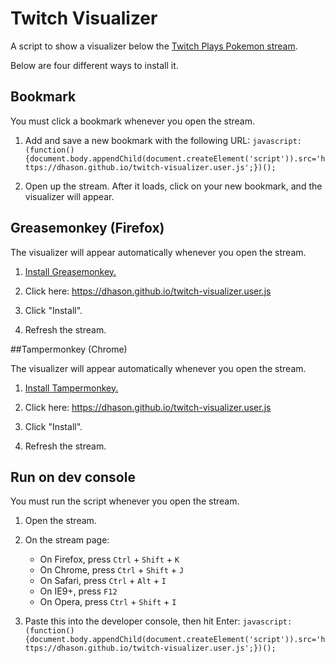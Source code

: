 # Twitch Visualizer

A script to show a visualizer below the [Twitch Plays Pokemon stream](https://www.twitch.tv/twitchplayspokemon).

Below are four different ways to install it.

## Bookmark

You must click a bookmark whenever you open the stream.

1. Add and save a new bookmark with the following URL: `javascript:(function(){document.body.appendChild(document.createElement('script')).src='https://dhason.github.io/twitch-visualizer.user.js';})();`

2. Open up the stream.  After it loads, click on your new bookmark, and the visualizer will appear.

## Greasemonkey (Firefox)

The visualizer will appear automatically whenever you open the stream.

1. [Install Greasemonkey.](https://addons.mozilla.org/en-US/firefox/addon/greasemonkey/)

2. Click here: https://dhason.github.io/twitch-visualizer.user.js

3. Click "Install".

4. Refresh the stream.


##Tampermonkey (Chrome)

The visualizer will appear automatically whenever you open the stream.

1. [Install Tampermonkey.](https://chrome.google.com/webstore/detail/tampermonkey/dhdgffkkebhmkfjojejmpbldmpobfkfo/related)

2. Click here: https://dhason.github.io/twitch-visualizer.user.js

3. Click "Install".

4. Refresh the stream.

## Run on dev console

You must run the script whenever you open the stream.

1. Open the stream.
2. On the stream page:
    * On Firefox, press `Ctrl` + `Shift` + `K`
    * On Chrome, press `Ctrl` + `Shift` + `J`
    * On Safari, press `Ctrl` + `Alt` + `I`
    * On IE9+, press `F12`
    * On Opera, press `Ctrl` + `Shift` + `I`

2. Paste this into the developer console, then hit Enter: `javascript:(function(){document.body.appendChild(document.createElement('script')).src='https://dhason.github.io/twitch-visualizer.user.js';})();`
